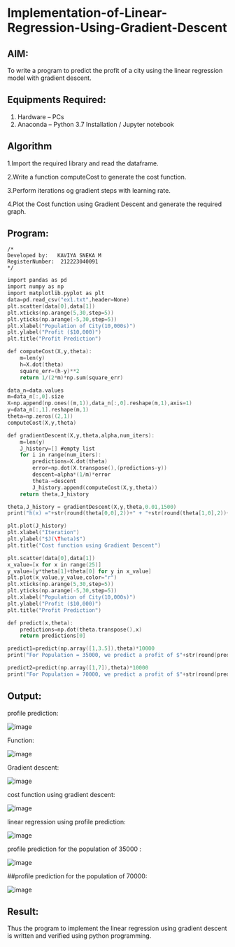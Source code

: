 # Implementation-of-Linear-Regression-Using-Gradient-Descent


## AIM:
To write a program to predict the profit of a city using the linear regression model with gradient descent.

## Equipments Required:
1. Hardware – PCs
2. Anaconda – Python 3.7 Installation / Jupyter notebook

## Algorithm
1.Import the required library and read the dataframe.

2.Write a function computeCost to generate the cost function.

3.Perform iterations og gradient steps with learning rate.

4.Plot the Cost function using Gradient Descent and generate the required graph.

## Program:
```
/*
Developed by:   KAVIYA SNEKA M
RegisterNumber:  212223040091
*/
```
```C
import pandas as pd
import numpy as np
import matplotlib.pyplot as plt
data=pd.read_csv("ex1.txt",header=None)
plt.scatter(data[0],data[1])
plt.xticks(np.arange(5,30,step=5))
plt.yticks(np.arange(-5,30,step=5))
plt.xlabel("Population of City(10,000s)")
plt.ylabel("Profit ($10,000)")
plt.title("Profit Prediction")

def computeCost(X,y,theta):
    m=len(y) 
    h=X.dot(theta) 
    square_err=(h-y)**2
    return 1/(2*m)*np.sum(square_err) 

data_n=data.values
m=data_n[:,0].size
X=np.append(np.ones((m,1)),data_n[:,0].reshape(m,1),axis=1)
y=data_n[:,1].reshape(m,1)
theta=np.zeros((2,1))
computeCost(X,y,theta) 

def gradientDescent(X,y,theta,alpha,num_iters):
    m=len(y)
    J_history=[] #empty list
    for i in range(num_iters):
        predictions=X.dot(theta)
        error=np.dot(X.transpose(),(predictions-y))
        descent=alpha*(1/m)*error
        theta-=descent
        J_history.append(computeCost(X,y,theta))
    return theta,J_history

theta,J_history = gradientDescent(X,y,theta,0.01,1500)
print("h(x) ="+str(round(theta[0,0],2))+" + "+str(round(theta[1,0],2))+"x1")

plt.plot(J_history)
plt.xlabel("Iteration")
plt.ylabel("$J(\Theta)$")
plt.title("Cost function using Gradient Descent")

plt.scatter(data[0],data[1])
x_value=[x for x in range(25)]
y_value=[y*theta[1]+theta[0] for y in x_value]
plt.plot(x_value,y_value,color="r")
plt.xticks(np.arange(5,30,step=5))
plt.yticks(np.arange(-5,30,step=5))
plt.xlabel("Population of City(10,000s)")
plt.ylabel("Profit ($10,000)")
plt.title("Profit Prediction")

def predict(x,theta):
    predictions=np.dot(theta.transpose(),x)
    return predictions[0]

predict1=predict(np.array([1,3.5]),theta)*10000
print("For Population = 35000, we predict a profit of $"+str(round(predict1,0)))

predict2=predict(np.array([1,7]),theta)*10000
print("For Population = 70000, we predict a profit of $"+str(round(predict2,0)))

```


## Output:

profile prediction:

![image](https://github.com/kaviya546/Implementation-of-Linear-Regression-Using-Gradient-Descent/assets/150368823/c3fe8bcd-7347-4e86-8b93-59708caff22f)

Function:

![image](https://github.com/kaviya546/Implementation-of-Linear-Regression-Using-Gradient-Descent/assets/150368823/4dd8198f-12e0-4ef2-a523-f5c400182e85)

Gradient descent:

![image](https://github.com/kaviya546/Implementation-of-Linear-Regression-Using-Gradient-Descent/assets/150368823/e439155e-56c0-43fe-aa19-0ac381bdc5f4)

cost function using gradient descent:

![image](https://github.com/kaviya546/Implementation-of-Linear-Regression-Using-Gradient-Descent/assets/150368823/c76ddd5c-b52f-4384-a71f-b95e07423122)

linear regression using profile prediction:

![image](https://github.com/kaviya546/Implementation-of-Linear-Regression-Using-Gradient-Descent/assets/150368823/6e733bd2-fa22-4f63-b88f-9c1e33464425)

profile prediction for the population of 35000 :

![image](https://github.com/kaviya546/Implementation-of-Linear-Regression-Using-Gradient-Descent/assets/150368823/441ab910-317a-4309-be32-e880e409c512)

##profile prediction for the population of 70000:

![image](https://github.com/kaviya546/Implementation-of-Linear-Regression-Using-Gradient-Descent/assets/150368823/7f580853-356e-4320-b049-74c2eede984c)

## Result:
Thus the program to implement the linear regression using gradient descent is written and verified using python programming.
